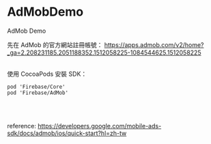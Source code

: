 # AdMobDemo
AdMob Demo

先在 AdMob 的官方網站註冊帳號：
https://apps.admob.com/v2/home?_ga=2.208231185.2051188352.1512058225-1084544625.1512058225
<br />
<br />

使用 CocoaPods 安裝 SDK：
``` 
pod 'Firebase/Core'
pod 'Firebase/AdMob'
```
<br />
<br />


reference:
https://developers.google.com/mobile-ads-sdk/docs/admob/ios/quick-start?hl=zh-tw
